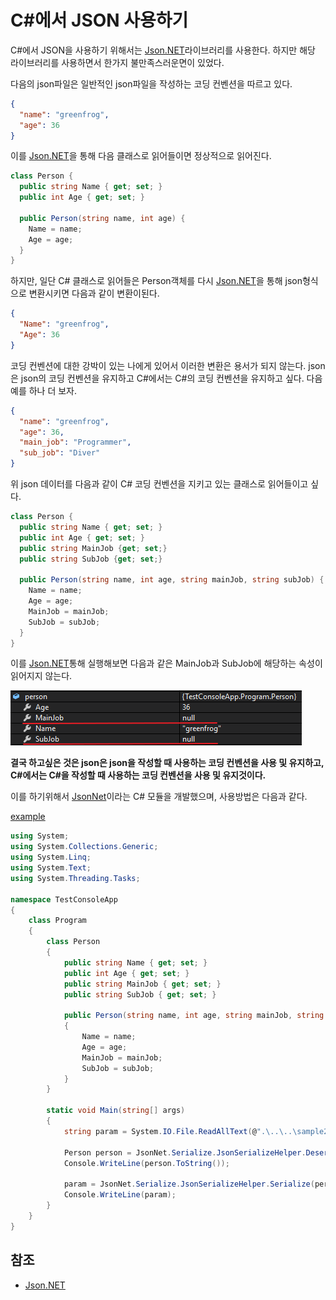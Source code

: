 # C#에서 JSON 사용하기

C#에서 JSON을 사용하기 위해서는 [Json.NET](http://www.newtonsoft.com/json)라이브러리를 사용한다. 하지만 해당 라이브러리를 사용하면서 한가지 불만족스러운면이 있었다.

다음의 json파일은 일반적인 json파일을 작성하는 코딩 컨벤션을 따르고 있다.

```json
{
  "name": "greenfrog",
  "age": 36
}
```

 이를 [Json.NET](http://www.newtonsoft.com/json)을 통해 다음 클래스로 읽어들이면 정상적으로 읽어진다.

 ```csharp
 class Person {
   public string Name { get; set; }
   public int Age { get; set; }

   public Person(string name, int age) {
     Name = name;
     Age = age;
   }
 }
 ```

하지만, 일단 C# 클래스로 읽어들은 Person객체를 다시 [Json.NET](http://www.newtonsoft.com/json)을 통해 json형식으로 변환시키면 다음과 같이 변환이된다.

```json
{
  "Name": "greenfrog",
  "Age": 36
}
```

코딩 컨벤션에 대한 강박이 있는 나에게 있어서 이러한 변환은 용서가 되지 않는다. json은 json의 코딩 컨벤션을 유지하고 C#에서는 C#의 코딩 컨벤션을 유지하고 싶다. 다음 예를 하나 더 보자.

```json
{
  "name": "greenfrog",
  "age": 36,
  "main_job": "Programmer",
  "sub_job": "Diver"
}
```

위 json 데이터를 다음과 같이 C# 코딩 컨벤션을 지키고 있는 클래스로 읽어들이고 싶다.

```csharp
class Person {
  public string Name { get; set; }
  public int Age { get; set; }
  public string MainJob {get; set;}
  public string SubJob {get; set;}

  public Person(string name, int age, string mainJob, string subJob) {
    Name = name;
    Age = age;
    MainJob = mainJob;
    SubJob = subJob;
  }
}
```

이를 [Json.NET](http://www.newtonsoft.com/json)통해 실행해보면 다음과 같은 MainJob과 SubJob에 해당하는 속성이 읽어지지 않는다.

![error](./error.png)

**결국 하고싶은 것은 json은 json을 작성할 때 사용하는 코딩 컨벤션을 사용 및 유지하고, C#에서는 C#을 작성할 때 사용하는 코딩 컨벤션을 사용 및 유지것이다.**

이를 하기위해서 [JsonNet](./JsonNet)이라는 C# 모듈을 개발했으며, 사용방법은 다음과 같다.

[example](./TestConsoleApp/Program.cs)
```csharp
using System;
using System.Collections.Generic;
using System.Linq;
using System.Text;
using System.Threading.Tasks;

namespace TestConsoleApp
{
    class Program
    {
        class Person
        {
            public string Name { get; set; }
            public int Age { get; set; }
            public string MainJob { get; set; }
            public string SubJob { get; set; }

            public Person(string name, int age, string mainJob, string subJob)
            {
                Name = name;
                Age = age;
                MainJob = mainJob;
                SubJob = subJob;
            }
        }

        static void Main(string[] args)
        {
            string param = System.IO.File.ReadAllText(@".\..\..\sample2.json");

            Person person = JsonNet.Serialize.JsonSerializeHelper.Deserialize<Person>(param);
            Console.WriteLine(person.ToString());

            param = JsonNet.Serialize.JsonSerializeHelper.Serialize(person);
            Console.WriteLine(param);   
        }
    }
}
```

## 참조

* [Json.NET](http://www.newtonsoft.com/json)
